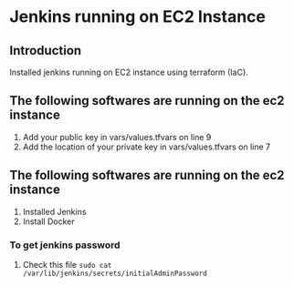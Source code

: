 # Jenkins running on EC2 Instance

## Introduction

Installed jenkins running on EC2 instance using terraform (IaC).

## The following softwares are running on the ec2 instance
1. Add your public key in vars/values.tfvars on line 9
2. Add the location of your private key in vars/values.tfvars on line 7

## The following softwares are running on the ec2 instance
1. Installed Jenkins 
2. Install Docker


### To get jenkins password
1. Check this file ` sudo cat /var/lib/jenkins/secrets/initialAdminPassword ` 